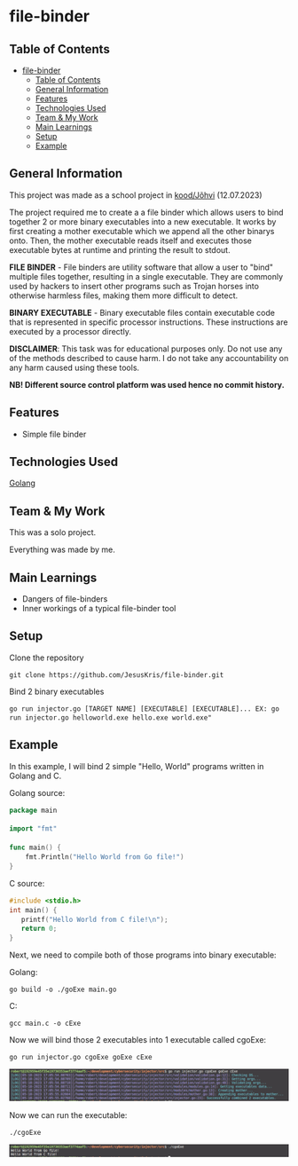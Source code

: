 <!-- ctrl + shift + v to preview -->
# file-binder

## Table of Contents
- [file-binder](#file-binder)
  - [Table of Contents](#table-of-contents)
  - [General Information](#general-information)
  - [Features](#features)
  - [Technologies Used](#technologies-used)
  - [Team \& My Work](#team--my-work)
  - [Main Learnings](#main-learnings)
  - [Setup](#setup)
  - [Example](#example)

## General Information
This project was made as a school project in [kood/Jõhvi](https://kood.tech/) (12.07.2023)

The project required me to create a a file binder which allows users to bind together 2 or more binary executables into a new executable. It works by first creating a mother executable which we append all the other binarys onto. Then, the mother executable reads itself and executes those executable bytes at runtime and printing the result to stdout.

**FILE BINDER** - File binders are utility software that allow a user to "bind" multiple files together, resulting in a single executable. They are commonly used by hackers to insert other programs such as Trojan horses into otherwise harmless files, making them more difficult to detect.

**BINARY EXECUTABLE** - Binary executable files contain executable code that is represented in specific processor instructions. These instructions are executed by a processor directly.

**DISCLAIMER**: This task was for educational purposes only. Do not use any of the methods described to cause harm. I do not take any accountability on any harm caused using these tools.

**NB! Different source control platform was used hence no commit history.**

## Features
- Simple file binder

## Technologies Used

[Golang](https://go.dev/)

## Team & My Work
This was a solo project.

Everything was made by me.

## Main Learnings
- Dangers of file-binders
- Inner workings of a typical file-binder tool

## Setup
Clone the repository
```
git clone https://github.com/JesusKris/file-binder.git
```
Bind 2 binary executables
```
go run injector.go [TARGET NAME] [EXECUTABLE] [EXECUTABLE]... EX: go run injector.go helloworld.exe hello.exe world.exe"
```

## Example

In this example, I will bind 2 simple "Hello, World" programs written in Golang and C.

Golang source:
```go
package main

import "fmt"

func main() {
	fmt.Println("Hello World from Go file!")
}
```

C source:
```C
#include <stdio.h>
int main() {
   printf("Hello World from C file!\n");
   return 0;
}
```

Next, we need to compile both of those programs into binary executable:

Golang:
```
go build -o ./goExe main.go
```

C:
```
gcc main.c -o cExe
```

Now we will bind those 2 executables into 1 executable called cgoExe:
```
go run injector.go cgoExe goExe cExe
```

![Alt text](./assets/images/result.png?raw=true "result")

Now we can run the executable:
```
./cgoExe
```

![Alt text](./assets/images/result2.png?raw=true "result2")

